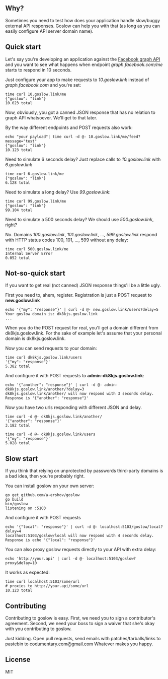 ## Why?
Sometimes you need to test how does your application handle slow/buggy
external API responses. Goslow can help you with that (as long as you can easily
  configure API server domain name).

## Quick start
Let's say you're developing an application against the [Facebook graph API](https://developers.facebook.com/docs/graph-api/quickstart/v2.2) and
you want to see what happens when endpoint *graph.facebook.com/me* starts to respond in 10 seconds.

Just configure your app to make requests to *10.goslow.link* instead of *graph.facebook.com*
and you're set:

```shell
time curl 10.goslow.link/me
{"goslow": "link"}
10.023 total
```

Now, obviously, you got a canned JSON response that has no relation to graph API whatsoever.
We'll get to that later.

By the way different endpoints and POST requests also work:
```shell
echo "your payload"| time curl -d @- 10.goslow.link/me/feed?message="test"
{"goslow": "link"}
10.123 total
```

Need to simulate 6 seconds delay? Just replace calls to *10.goslow.link* with
*6.goslow.link*

```shell
time curl 6.goslow.link/me
{"goslow": "link"}
6.128 total
```

Need to simulate a long delay? Use *99.goslow.link*:
```shell
time curl 99.goslow.link/me
{"goslow": "link"}
99.104 total
```

Need to simulate a 500 seconds delay? We should use *500.goslow.link*, right?

No. Domains *100.goslow.link*, *101.goslow.link*, ..., *599.goslow.link* respond with
HTTP status codes 100, 101, ..., 599 without any delay:

```shell
time curl 500.goslow.link/me
Internal Server Error
0.052 total
```


## Not-so-quick start
If you want to get real (not canned) JSON response things'll be a little ugly.

First you need to, ahem, register. Registration is just a POST request
to **new.goslow.link**

```shell
echo '{"my": "response"}' | curl -d @- new.goslow.link/users?delay=5
Your goslow domain is: dk8kjs.goslow.link
...
```

When you do the POST request for real, you'll get a domain different
from dk8kjs.goslow.link. For the sake of example let's assume that your
personal domain is dk8kjs.goslow.link.

Now you can send requests to your domain:
```shell
time curl dk8kjs.goslow.link/users
'{"my": "response"}'
5.382 total
```

And configure it with POST requests to **admin-dk8kjs.goslow.link**:
```shell
echo '{"another": "response"}' | curl -d @- admin-dk8kjs.goslow.link/another/?delay=3
dk8kjs.goslow.link/another/ will now respond with 3 seconds delay.
Response is '{"another": "response"}'
```

Now you have two urls responding with different JSON and delay.
```shell
time curl -d @- dk8kjs.goslow.link/another/
'{"another": "response"}'
3.182 total
```

```shell
time curl -d @- dk8kjs.goslow.link/users
'{"my": "response"}'
5.028 total
```

## Slow start
If you think that relying on unprotected by passwords third-party domains is a
bad idea, then you're probably right.

You can install goslow on your own server:

```shell
go get github.com/a-ershov/goslow
go build
bin/goslow
listening on :5103
```

And configure it with POST requests
```shell
echo '{"local": "response"}' | curl -d @- localhost:5103/goslow/local?delay=4
localhost:5103/goslow/local will now respond with 4 seconds delay.
Response is echo '{"local": "response"}'
```

You can also proxy goslow requests directly to your API with extra delay:
```shell
echo 'http://your.api' | curl -d @- localhost:5103/goslow?proxy&delay=10
```

It works as expected:
```shell
time curl localhost:5103/some/url
# proxies to http://your.api/some/url
10.123 total
```




## Contributing
Contributing to goslow is easy.
First, we need you to sign a contributor's agreement.
Second, we need your boss to sign a waiver that she's okay with you
contributing to goslow.

Just kidding. Open pull requests, send emails with patches/tarballs/links to pastebin
to [codumentary.com@gmail.com](mailto:codumentary.com@gmail.com) Whatever makes you happy.

## License
MIT
